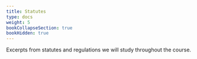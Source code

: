 ```yaml
---
title: Statutes
type: docs
weight: 5
bookCollapseSection: true
bookHidden: true
---
```


Excerpts from statutes and regulations we will study throughout the course.

